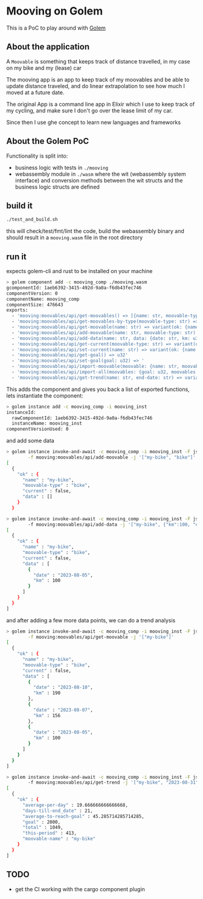 # Mooving on Golem

This is a PoC to play around with [Golem](https://golem.cloud/)

## About the application

A `Moovable` is something that keeps track of distance travelled, in my case on my bike and my (lease) car

The mooving app is an app to keep track of my moovables and be able to update distance traveled, and do linear extrapolation to see how much I moved at a future date.

The original App is a command line app in Elixir which I use to keep track of my cycling, and make sure I don't go over the lease limit of my car.

Since then I use ghe concept to learn new languages and frameworks

## About the Golem PoC

Functionality is split into:

- business logic with tests in `./mooving`
- webassembly module in `./wasm` where the wit (webassembly system interface) and conversion methods between the wit structs and the business logic structs are defined

## build it

```bash
./test_and_build.sh
```

this will check/test/fmt/lint the code, build the webassembly binary and should result in a `mooving.wasm` file in the root directory

## run it

expects golem-cli and rust to be installed on your machine

```bash
> golem component add -c mooving_comp ./mooving.wasm
gcomponentId: 1aeb6392-3415-492d-9a0a-f6db43fec746
componentVersion: 0
componentName: mooving_comp
componentSize: 476643
exports: 
  - 'mooving:moovables/api/get-moovables() => [{name: str, moovable-type: str, current: bool, data: [{date: str, km: u32}]}]'
  - 'mooving:moovables/api/get-moovables-by-type(moovable-type: str) => [{name: str, moovable-type: str, current: bool, data: [{date: str, km: u32}]}]'
  - 'mooving:moovables/api/get-moovable(name: str) => variant(ok: {name: str, moovable-type: str, current: bool, data: [{date: str, km: u32}]}, error: str)'
  - 'mooving:moovables/api/add-moovable(name: str, moovable-type: str) => variant(ok: {name: str, moovable-type: str, current: bool, data: [{date: str, km: u32}]}, error: str)'
  - 'mooving:moovables/api/add-data(name: str, data: {date: str, km: u32}) => variant(ok: {name: str, moovable-type: str, current: bool, data: [{date: str, km: u32}]}, error: str)'
  - 'mooving:moovables/api/get-current(moovable-type: str) => variant(ok: {name: str, moovable-type: str, current: bool, data: [{date: str, km: u32}]}, error: str)'
  - 'mooving:moovables/api/set-current(name: str) => variant(ok: {name: str, moovable-type: str, current: bool, data: [{date: str, km: u32}]}, error: str)'
  - 'mooving:moovables/api/get-goal() => u32'
  - 'mooving:moovables/api/set-goal(goal: u32) => '
  - 'mooving:moovables/api/import-moovable(moovable: {name: str, moovable-type: str, current: bool, data: [{date: str, km: u32}]}) => variant(ok: {name: str, moovable-type: str, current: bool, data: [{date: str, km: u32}]}, error: str)'
  - 'mooving:moovables/api/import-all(moovables: {goal: u32, moovables: [{name: str, moovable-type: str, current: bool, data: [{date: str, km: u32}]}]}) => '
  - 'mooving:moovables/api/get-trend(name: str, end-date: str) => variant(ok: {average: f64, days: u32, average-to-reach-goal: f64, goal: u32, total: u32, this-period: u32, moovable-name: str}, error: str)'
```

This adds the component and gives you back a list of exported functions, lets instantiate the component:

```bash
> golem instance add -c mooving_comp -i mooving_inst
instanceId:
  rawComponentId: 1aeb6392-3415-492d-9a0a-f6db43fec746
  instanceName: mooving_inst
componentVersionUsed: 0
```
and add some data

```bash
> golem instance invoke-and-await -c mooving_comp -i mooving_inst -F json \
        -f mooving:moovables/api/add-moovable -j '["my-bike", "bike"]'
[
  {
    "ok" : {
      "name" : "my-bike",
      "moovable-type" : "bike",
      "current" : false,
      "data" : []
    }
  }

> golem instance invoke-and-await -c mooving_comp -i mooving_inst -F json \ 
        -f mooving:moovables/api/add-data -j '["my-bike", {"km":100, "date": "2023-08-05"}]'
[
  {
    "ok" : {
      "name" : "my-bike",
      "moovable-type" : "bike",
      "current" : false,
      "data" : [
        {
          "date" : "2023-08-05",
          "km" : 100
        }
      ]
    }
  }
]
```

and after adding a few more data points, we can do a trend analysis

```bash
> golem instance invoke-and-await -c mooving_comp -i mooving_inst -F json \
        -f mooving:moovables/api/get-moovable -j '["my-bike"]'
[
  {
    "ok" : {
      "name" : "my-bike",
      "moovable-type" : "bike",
      "current" : false,
      "data" : [
        {
          "date" : "2023-08-10",
          "km" : 190
        },
        {
          "date" : "2023-08-07",
          "km" : 156
        },
        {
          "date" : "2023-08-05",
          "km" : 100
        }
      ]
    }
  }
]

> golem instance invoke-and-await -c mooving_comp -i mooving_inst -F json \ 
        -f mooving:moovables/api/get-trend -j '["my-bike", "2023-08-31"]'
[
  {
    "ok" : {
      "average-per-day" : 19.666666666666668,
      "days-till-end_date" : 21,
      "average-to-reach-goal" : 45.285714285714285,
      "goal" : 2000,
      "total" : 1049,
      "this-period" : 413,
      "moovable-name" : "my-bike"
    }
  }
]
```

## TODO

- get the CI working with the cargo component plugin
